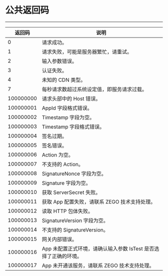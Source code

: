 # 公共返回码

- - -

| 返回码    | 说明                                                             |
| --------- | ---------------------------------------------------------------- |
| 0         | 请求成功。                                                       |
| 1         | 请求失败，可能是服务器繁忙，请重试。                             |
| 2         | 输入参数错误。                                                   |
| 3         | 认证失败。                                                       |
| 4         | 未知的 CDN 类型。                                                |
| 7         | 每秒请求数超过系统设定值，即服务请求过载。                       |
| 100000000 | 请求头部中的 Host 错误。                                         |
| 100000001 | AppId 字段格式错误。                                             |
| 100000002 | Timestamp 字段为空。                                             |
| 100000003 | Timestamp 字段格式错误。                                         |
| 100000004 | 签名过期。                                                       |
| 100000005 | 签名错误。                                                       |
| 100000006 | Action 为空。                                                    |
| 100000007 | 不支持的 Action。                                                |
| 100000008 | SignatureNonce 字段为空。                                        |
| 100000009 | Signature 字段为空。                                             |
| 100000010 | 获取 ServerSecret 失败。                                         |
| 100000011 | 获取 App 配置失败，请联系 ZEGO 技术支持处理。                    |
| 100000012 | 读取 HTTP 包体失败。                                             |
| 100000013 | SignatureVersion 字段为空。                                      |
| 100000014 | 不支持的 SignatureVersion。                                      |
| 100000015 | 网关内部错误。                                                   |
| 100000016 | App 未配置正式环境，请确认输入参数 IsTest 是否选择了正确的环境。 |
| 100000017 | App 未开通该服务，请联系 ZEGO 技术支持处理。                     |

